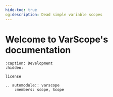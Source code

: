 ```yaml
---
hide-toc: true
og:description: Dead simple variable scopes
---
```


# Welcome to VarScope's documentation

```{toctree}
:caption: Development
:hidden:

license
```

```{eval-rst}
.. automodule:: varscope
    :members: scope, Scope
```
